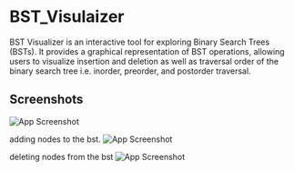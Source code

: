 
# BST_Visulaizer

BST Visualizer is an interactive tool for exploring Binary Search Trees (BSTs). It provides a graphical representation of BST operations, allowing users to visualize insertion and deletion as well as traversal order of the binary search tree i.e. inorder, preorder, and postorder traversal.



## Screenshots

![App Screenshot](https://github.com/0-Yash-0/BST_Visualizer/assets/116195951/52fec63a-f1f8-44b2-a085-80a985dfd92b)

adding nodes to the bst.
![App Screenshot](https://github.com/0-Yash-0/BST_Visualizer/assets/116195951/44f2c582-a93f-4ec3-8daf-df7d51107108)

deleting nodes from the bst 
![App Screenshot](https://github.com/0-Yash-0/BST_Visualizer/assets/116195951/677113df-f14b-4557-a6a4-dd395eaac415)




